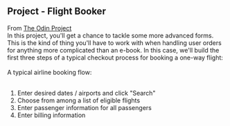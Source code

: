 ## Project - Flight Booker
From [The Odin Project](http://www.theodinproject.com/ruby-on-rails/building-advanced-forms?ref=lnav)
<br>
In this project, you'll get a chance to tackle some more advanced forms. This is the kind of thing
you'll have to work with when handling user orders for anything more complicated than an e-book.
In this case, we'll build the first three steps of a typical checkout process for booking a one-way flight:
<br><br>
A typical airline booking flow:
<br><br>
1. Enter desired dates / airports and click "Search"<br>
2. Choose from among a list of eligible flights<br>
3. Enter passenger information for all passengers<br>
4. Enter billing information<br>

